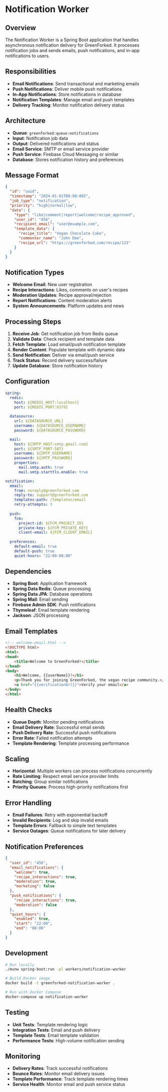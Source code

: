 # Notification Worker

## Overview
The Notification Worker is a Spring Boot application that handles asynchronous notification delivery for GreenForked. It processes notification jobs and sends emails, push notifications, and in-app notifications to users.

## Responsibilities
- **Email Notifications**: Send transactional and marketing emails
- **Push Notifications**: Deliver mobile push notifications
- **In-App Notifications**: Store notifications in database
- **Notification Templates**: Manage email and push templates
- **Delivery Tracking**: Monitor notification delivery status

## Architecture
- **Queue**: `greenforked:queue:notifications`
- **Input**: Notification job data
- **Output**: Delivered notifications and status
- **Email Service**: SMTP or email service provider
- **Push Service**: Firebase Cloud Messaging or similar
- **Database**: Stores notification history and preferences

## Message Format
```json
{
  "id": "uuid",
  "timestamp": "2024-01-01T00:00:00Z",
  "job_type": "notification",
  "priority": "high|normal|low",
  "data": {
    "type": "like|comment|report|welcome|recipe_approved",
    "user_id": "456",
    "recipient_email": "user@example.com",
    "template_data": {
      "recipe_title": "Vegan Chocolate Cake",
      "commenter_name": "John Doe",
      "recipe_url": "https://greenforked.com/recipe/123"
    }
  }
}
```

## Notification Types
- **Welcome Email**: New user registration
- **Recipe Interactions**: Likes, comments on user's recipes
- **Moderation Updates**: Recipe approval/rejection
- **Report Notifications**: Content moderation alerts
- **System Announcements**: Platform updates and news

## Processing Steps
1. **Receive Job**: Get notification job from Redis queue
2. **Validate Data**: Check recipient and template data
3. **Fetch Template**: Load email/push notification template
4. **Render Content**: Populate template with dynamic data
5. **Send Notification**: Deliver via email/push service
6. **Track Status**: Record delivery success/failure
7. **Update Database**: Store notification history

## Configuration
```yaml
spring:
  redis:
    host: ${REDIS_HOST:localhost}
    port: ${REDIS_PORT:6379}
  
  datasource:
    url: ${DATASOURCE_URL}
    username: ${DATASOURCE_USERNAME}
    password: ${DATASOURCE_PASSWORD}

  mail:
    host: ${SMTP_HOST:smtp.gmail.com}
    port: ${SMTP_PORT:587}
    username: ${SMTP_USERNAME}
    password: ${SMTP_PASSWORD}
    properties:
      mail.smtp.auth: true
      mail.smtp.starttls.enable: true

notification:
  email:
    from: noreply@greenforked.com
    reply-to: support@greenforked.com
    templates-path: /templates/email
    retry-attempts: 3
  
  push:
    fcm:
      project-id: ${FCM_PROJECT_ID}
      private-key: ${FCM_PRIVATE_KEY}
      client-email: ${FCM_CLIENT_EMAIL}
    
  preferences:
    default-email: true
    default-push: true
    quiet-hours: "22:00-08:00"
```

## Dependencies
- **Spring Boot**: Application framework
- **Spring Data Redis**: Queue processing
- **Spring Data JPA**: Database operations
- **Spring Mail**: Email sending
- **Firebase Admin SDK**: Push notifications
- **Thymeleaf**: Email template rendering
- **Jackson**: JSON processing

## Email Templates
```html
<!-- welcome-email.html -->
<!DOCTYPE html>
<html>
<head>
    <title>Welcome to GreenForked!</title>
</head>
<body>
    <h1>Welcome, {{userName}}!</h1>
    <p>Thank you for joining GreenForked, the vegan recipe community.</p>
    <a href="{{verificationUrl}}">Verify your email</a>
</body>
</html>
```

## Health Checks
- **Queue Depth**: Monitor pending notifications
- **Email Delivery Rate**: Successful email sends
- **Push Delivery Rate**: Successful push notifications
- **Error Rate**: Failed notification attempts
- **Template Rendering**: Template processing performance

## Scaling
- **Horizontal**: Multiple workers can process notifications concurrently
- **Rate Limiting**: Respect email service provider limits
- **Batching**: Group similar notifications
- **Priority Queues**: Process high-priority notifications first

## Error Handling
- **Email Failures**: Retry with exponential backoff
- **Invalid Recipients**: Log and skip invalid emails
- **Template Errors**: Fallback to simple text templates
- **Service Outages**: Queue notifications for later delivery

## Notification Preferences
```json
{
  "user_id": "456",
  "email_notifications": {
    "welcome": true,
    "recipe_interactions": true,
    "moderation": true,
    "marketing": false
  },
  "push_notifications": {
    "recipe_interactions": true,
    "moderation": false
  },
  "quiet_hours": {
    "enabled": true,
    "start": "22:00",
    "end": "08:00"
  }
}
```

## Development
```bash
# Run locally
./mvnw spring-boot:run -pl workers/notification-worker

# Build Docker image
docker build -t greenforked-notification-worker .

# Run with Docker Compose
docker-compose up notification-worker
```

## Testing
- **Unit Tests**: Template rendering logic
- **Integration Tests**: Email and push delivery
- **Template Tests**: Email template validation
- **Performance Tests**: High-volume notification sending

## Monitoring
- **Delivery Rates**: Track successful notifications
- **Bounce Rates**: Monitor email delivery issues
- **Template Performance**: Track template rendering times
- **Service Health**: Monitor email and push service status 